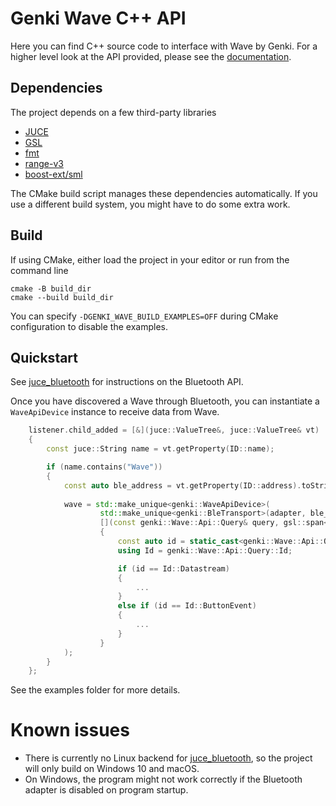 # Genki Wave C++ API

Here you can find C++ source code to interface with Wave by Genki. For a higher level look at the API provided, please see the [documentation](https://www.notion.so/Wave-API-8a91bd3553ee4529878342dec477d93f).

## Dependencies

The project depends on a few third-party libraries

* [JUCE](https://github.com/juce-framework/JUCE)
* [GSL](https://github.com/microsoft/GSL)
* [fmt](https://github.com/fmtlib/fmt)
* [range-v3](https://github.com/ericniebler/range-v3)
* [boost-ext/sml](https://github.com/boost-ext/sml)

The CMake build script manages these dependencies automatically. If you use a different build system, you might have to do some extra work.

## Build

If using CMake, either load the project in your editor or run from the command line

```shell
cmake -B build_dir
cmake --build build_dir
```

You can specify `-DGENKI_WAVE_BUILD_EXAMPLES=OFF` during CMake configuration to disable the examples.

## Quickstart

See [juce_bluetooth](https://github.com/genkiinstruments/juce_bluetooth) for instructions on the Bluetooth API.

Once you have discovered a Wave through Bluetooth, you can instantiate a `WaveApiDevice` instance to receive data from Wave.

```c++
    listener.child_added = [&](juce::ValueTree&, juce::ValueTree& vt)
    {
        const juce::String name = vt.getProperty(ID::name);

        if (name.contains("Wave"))
        {
            const auto ble_address = vt.getProperty(ID::address).toString();
            
            wave = std::make_unique<genki::WaveApiDevice>(
                    std::make_unique<genki::BleTransport>(adapter, ble_address),
                    [](const genki::Wave::Api::Query& query, gsl::span<const gsl::byte> payload)
                    {
                        const auto id = static_cast<genki::Wave::Api::Query::Id>(query.id);
                        using Id = genki::Wave::Api::Query::Id;

                        if (id == Id::Datastream)
                        {
                            ...
                        }
                        else if (id == Id::ButtonEvent)
                        {
                            ...
                        }
                    }
            );
        }
    };
```

See the examples folder for more details.

# Known issues

* There is currently no Linux backend for [juce_bluetooth](https://github.com/genkiinstruments/juce_bluetooth), so the project will only build on Windows 10 and macOS.
* On Windows, the program might not work correctly if the Bluetooth adapter is disabled on program startup.
